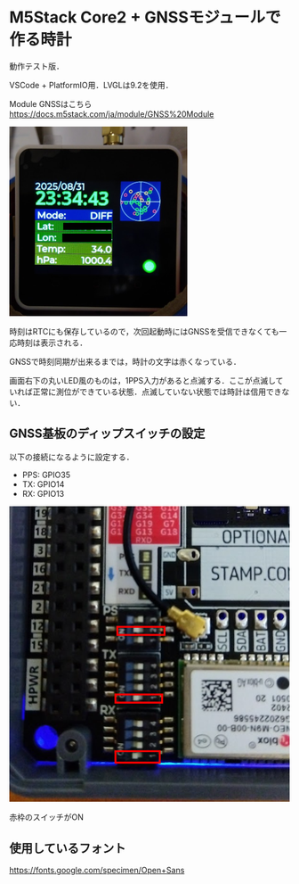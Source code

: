 # M5Stack Core2 + GNSSモジュールで作る時計

動作テスト版．

VSCode + PlatformIO用．LVGLは9.2を使用．

Module GNSSはこちら
https://docs.m5stack.com/ja/module/GNSS%20Module

![SCREEN](screen.png)

時刻はRTCにも保存しているので，次回起動時にはGNSSを受信できなくても一応時刻は表示される．

GNSSで時刻同期が出来るまでは，時計の文字は赤くなっている．

画面右下の丸いLED風のものは，1PPS入力があると点滅する．ここが点滅していれば正常に測位ができている状態．点滅していない状態では時計は信用できない．

## GNSS基板のディップスイッチの設定

以下の接続になるように設定する．

* PPS: GPIO35
* TX: GPIO14
* RX: GPIO13

![DIP-SW](dipsw.png)

赤枠のスイッチがON


## 使用しているフォント

https://fonts.google.com/specimen/Open+Sans

